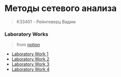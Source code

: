 # Методы сетевого анализа
> K33401 - Рейнгеверц Вадим
> 


### Laboratory Works
> from [notion](https://stellar-freesia-197.notion.site/04139cf81b1b4f2f89a870b0e79499df)

- [Laboratory Work 1](Laboratory%20Work%201/Readme.md)
- [Laboratory Work 2](Laboratory%20Work%202/Readme.md)
- [Laboratory Work 3](Laboratory%20Work%203/Readme.md)
- [Laboratory Work 4](Laboratory%20Work%204/Readme.md)
